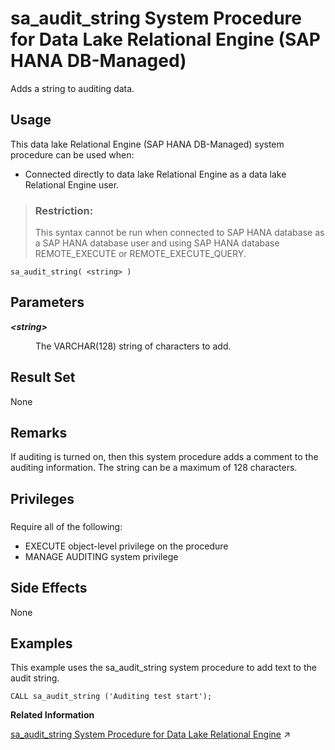 <!-- loio94b152d9c67043c2828e4f3de384856b -->

# sa\_audit\_string System Procedure for Data Lake Relational Engine \(SAP HANA DB-Managed\)

Adds a string to auditing data.



<a name="loio94b152d9c67043c2828e4f3de384856b__section_dh4_3db_1yb"/>

## Usage

This data lake Relational Engine \(SAP HANA DB-Managed\) system procedure can be used when:

-   Connected directly to data lake Relational Engine as a data lake Relational Engine user.

> ### Restriction:  
> This syntax cannot be run when connected to SAP HANA database as a SAP HANA database user and using SAP HANA database REMOTE\_EXECUTE or REMOTE\_EXECUTE\_QUERY.



```
sa_audit_string( <string> )
```



<a name="loio94b152d9c67043c2828e4f3de384856b__section_ns5_ct4_rrc"/>

## Parameters


<dl>
<dt><b>

*<string\>* 

</b></dt>
<dd>

The VARCHAR\(128\) string of characters to add.



</dd>
</dl>



<a name="loio94b152d9c67043c2828e4f3de384856b__section_m3f_fnf_zyb"/>

## Result Set

None



<a name="loio94b152d9c67043c2828e4f3de384856b__section_a44_dt4_rrd"/>

## Remarks

If auditing is turned on, then this system procedure adds a comment to the auditing information. The string can be a maximum of 128 characters.



<a name="loio94b152d9c67043c2828e4f3de384856b__section_sxm_n1b_1yb"/>

## Privileges



### 

Require all of the following:

-   EXECUTE object-level privilege on the procedure
-   MANAGE AUDITING system privilege



<a name="loio94b152d9c67043c2828e4f3de384856b__section_rxd_2t4_rre"/>

## Side Effects

None



<a name="loio94b152d9c67043c2828e4f3de384856b__section_rxd_2t4_rrf"/>

## Examples

This example uses the sa\_audit\_string system procedure to add text to the audit string.

```
CALL sa_audit_string ('Auditing test start');
```

**Related Information**  


[sa_audit_string System Procedure for Data Lake Relational Engine](https://help.sap.com/viewer/19b3964099384f178ad08f2d348232a9/2024_1_QRC/en-US/3be55c396c5f1014a724eb3c15a43d25.html "Adds a string to auditing data.") :arrow_upper_right:

